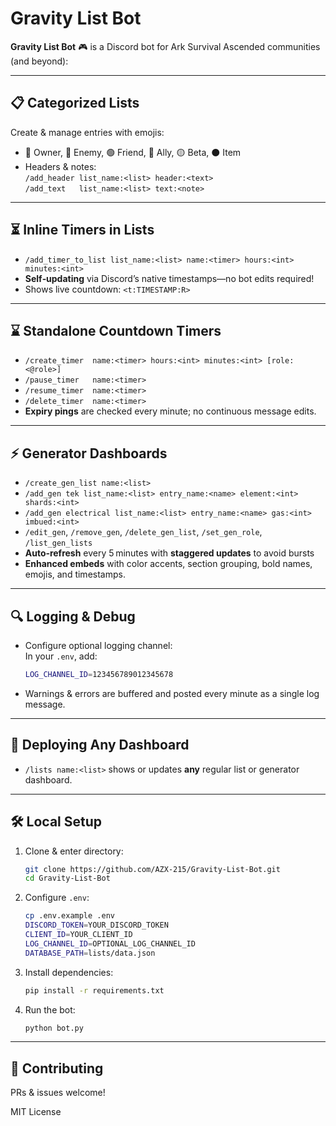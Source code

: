# Gravity List Bot

**Gravity List Bot** 🎮 is a Discord bot for Ark Survival Ascended communities (and beyond):

---

## 📋 Categorized Lists
Create & manage entries with emojis:
- 👑 Owner, 🔴 Enemy, 🟢 Friend, 🔵 Ally, 🟡 Beta, ⚫ Item  
- Headers & notes:  
  `/add_header list_name:<list> header:<text>`  
  `/add_text   list_name:<list> text:<note>`

---

## ⏳ Inline Timers in Lists  
- `/add_timer_to_list list_name:<list> name:<timer> hours:<int> minutes:<int>`  
- **Self‑updating** via Discord’s native timestamps—no bot edits required!  
- Shows live countdown: `<t:TIMESTAMP:R>`

---

## ⌛ Standalone Countdown Timers  
- `/create_timer  name:<timer> hours:<int> minutes:<int> [role:<@role>]`  
- `/pause_timer   name:<timer>`  
- `/resume_timer  name:<timer>`  
- `/delete_timer  name:<timer>`  
- **Expiry pings** are checked every minute; no continuous message edits.

---

## ⚡ Generator Dashboards  
- `/create_gen_list name:<list>`  
- `/add_gen tek list_name:<list> entry_name:<name> element:<int> shards:<int>`  
- `/add_gen electrical list_name:<list> entry_name:<name> gas:<int> imbued:<int>`  
- `/edit_gen`, `/remove_gen`, `/delete_gen_list`, `/set_gen_role`, `/list_gen_lists`  
- **Auto‑refresh** every 5 minutes with **staggered updates** to avoid bursts  
- **Enhanced embeds** with color accents, section grouping, bold names, emojis, and timestamps.

---

## 🔍 Logging & Debug  
- Configure optional logging channel:  
  In your `.env`, add:  
  ```bash
  LOG_CHANNEL_ID=123456789012345678
  ```  
- Warnings & errors are buffered and posted every minute as a single log message.

---

## 🔗 Deploying Any Dashboard  
- `/lists name:<list>` shows or updates **any** regular list or generator dashboard.

---

## 🛠️ Local Setup

1. Clone & enter directory:
   ```bash
   git clone https://github.com/AZX-215/Gravity-List-Bot.git
   cd Gravity-List-Bot
   ```
2. Configure `.env`:
   ```bash
   cp .env.example .env
   DISCORD_TOKEN=YOUR_DISCORD_TOKEN
   CLIENT_ID=YOUR_CLIENT_ID
   LOG_CHANNEL_ID=OPTIONAL_LOG_CHANNEL_ID
   DATABASE_PATH=lists/data.json
   ```
3. Install dependencies:
   ```bash
   pip install -r requirements.txt
   ```
4. Run the bot:
   ```bash
   python bot.py
   ```

---

## 🤝 Contributing
PRs & issues welcome!  

MIT License
